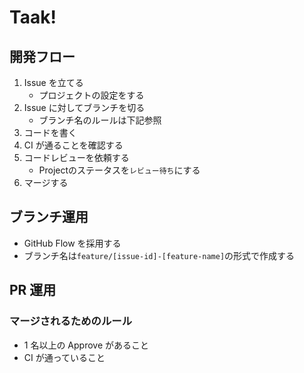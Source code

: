 # Taak!

## 開発フロー

1. Issue を立てる
   * プロジェクトの設定をする
1. Issue に対してブランチを切る
   * ブランチ名のルールは下記参照 
1. コードを書く
1. CI が通ることを確認する
1. コードレビューを依頼する
   * Projectのステータスを`レビュー待ち`にする
1. マージする

## ブランチ運用

- GitHub Flow を採用する
- ブランチ名は`feature/[issue-id]-[feature-name]`の形式で作成する

## PR 運用

### マージされるためのルール

- 1 名以上の Approve があること
- CI が通っていること

